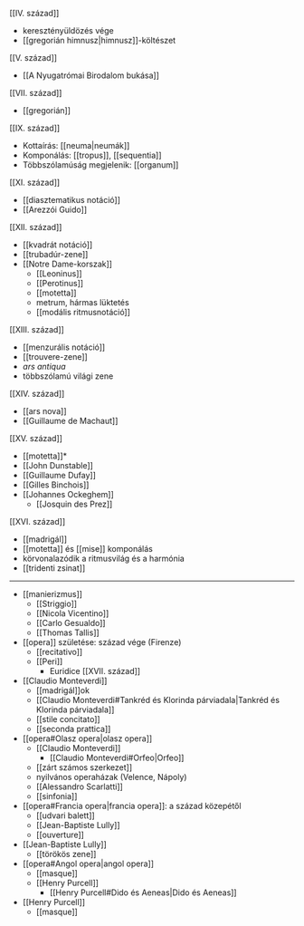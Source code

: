 [[IV. század]]
- keresztényüldözés vége
- [[gregorián himnusz|himnusz]]-költészet

[[V. század]]
- [[A Nyugatrómai Birodalom bukása]]

[[VII. század]]
- [[gregorián]]

[[IX. század]]
- Kottaírás: [[neuma|neumák]]
- Komponálás: [[tropus]], [[sequentia]]
- Többszólamúság megjelenik: [[organum]]

[[XI. század]]
- [[diasztematikus notáció]]
- [[Arezzói Guido]]

[[XII. század]]
- [[kvadrát notáció]]
- [[trubadúr-zene]]
- [[Notre Dame-korszak]]
	- [[Leoninus]]
	- [[Perotinus]]
	- [[motetta]]
	- metrum, hármas lüktetés
	- [[modális ritmusnotáció]]

[[XIII. század]]
- [[menzurális notáció]]
- [[trouvere-zene]]
- *ars antiqua*
- többszólamú világi zene

[[XIV. század]]
- [[ars nova]]
- [[Guillaume de Machaut]]

[[XV. század]]
- [[motetta]]*
- [[John Dunstable]]
- [[Guillaume Dufay]]
- [[Gilles Binchois]]
- [[Johannes Ockeghem]]
	- [[Josquin des Prez]]

[[XVI. század]]
- [[madrigál]]
- [[motetta]] és [[mise]] komponálás
- körvonalazódik a ritmusvilág és a harmónia
- [[tridenti zsinat]]
---
- [[manierizmus]]
	- [[Striggio]]
	- [[Nicola Vicentino]]
	- [[Carlo Gesualdo]]
	- [[Thomas Tallis]]
- [[opera]] születése: század vége (Firenze)
	- [[recitativo]]
	- [[Peri]]
		- Euridice
[[XVII. század]]
- [[Claudio Monteverdi]]
	- [[madrigál]]ok
	- [[Claudio Monteverdi#Tankréd és Klorinda párviadala|Tankréd és Klorinda párviadala]]
	- [[stile concitato]]
	- [[seconda prattica]]
- [[opera#Olasz opera|olasz opera]]
	- [[Claudio Monteverdi]]
		- [[Claudio Monteverdi#Orfeo|Orfeo]]
	- [[zárt számos szerkezet]]
	- nyilvános operaházak (Velence, Nápoly)
	- [[Alessandro Scarlatti]]
	- [[sinfonia]]
- [[opera#Francia opera|francia opera]]: a század közepétől
	- [[udvari balett]]
	- [[Jean-Baptiste Lully]]
	- [[ouverture]]
- [[Jean-Baptiste Lully]]
	- [[törökös zene]]
- [[opera#Angol opera|angol opera]]
	- [[masque]]
	- [[Henry Purcell]]
		- [[Henry Purcell#Dido és Aeneas|Dido és Aeneas]]
- [[Henry Purcell]]
	- [[masque]]